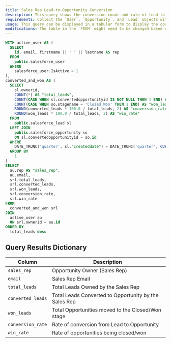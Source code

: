 ```yaml
---
title: Sales Rep Lead-to-Opportunity Conversion
description: This query shows the conversion count and rate of lead-to-opportunity conversion and closed opportunities per active sales rep derived from Salesforce data.
requirements: Collect the `User`, `Opportunity`, and `Lead` objects with the Panoply Salesforce data source
usage: This query can be displayed in a tabular form to display the count and rate per active sales rep
modifications: The table in the `FROM` might need to be changed based on Schema and Destination settings in the data source. The Date Range Filter using the `createddate` in the `WHERE` clause can be changed.
---
```


```sql
WITH active_user AS (
  SELECT
    id, email, firstname || ' ' || lastname AS rep
  FROM
    public.salesforce_user
  WHERE
    salesforce_user.IsActive = 1
),
converted_and_won AS (
  SELECT
    sl.ownerid,
    COUNT(*) AS "total_leads",
    COUNT(CASE WHEN sl.convertedopportunityid IS NOT NULL THEN 1 END) AS "converted_leads",
    COUNT(CASE WHEN so.stagename = 'Closed Won' THEN 1 END) AS "won_leads",
    ROUND(converted_leads * 100.0 / total_leads, 2) AS "conversion_rate",
    ROUND(won_leads * 100.0 / total_leads, 2) AS "win_rate"
  FROM
    public.salesforce_lead sl
  LEFT JOIN
    public.salesforce_opportunity so
    ON sl.convertedopportunityid = so.id
  WHERE
    DATE_TRUNC('quarter', sl."createddate") = DATE_TRUNC('quarter', CURRENT_DATE)
  GROUP BY
    1
)
SELECT
  au.rep AS "sales_rep",
  au.email,
  srl.total_leads,
  srl.converted_leads,
  srl.won_leads,
  srl.conversion_rate,
  srl.win_rate
FROM
  converted_and_won srl
JOIN
  active_user au
  ON srl.ownerid = au.id
ORDER BY
  total_leads desc
```

## Query Results Dictionary

| Column | Description |
| --- | --- |
| `sales_rep`| Opportunity Owner (Sales Rep) |
| `email`| Sales Rep Email |
| `total_leads`| Total Leads Owned by the Sales Rep |
| `converted_leads`| Total Leads Converted to Opportunity by the Sales Rep |
| `won_leads`| Total Opportunities moved to the Closed/Won stage |
| `conversion_rate`| Rate of conversion from Lead to Opportunity |
| `win_rate`| Rate of opportunities being closed/won |
